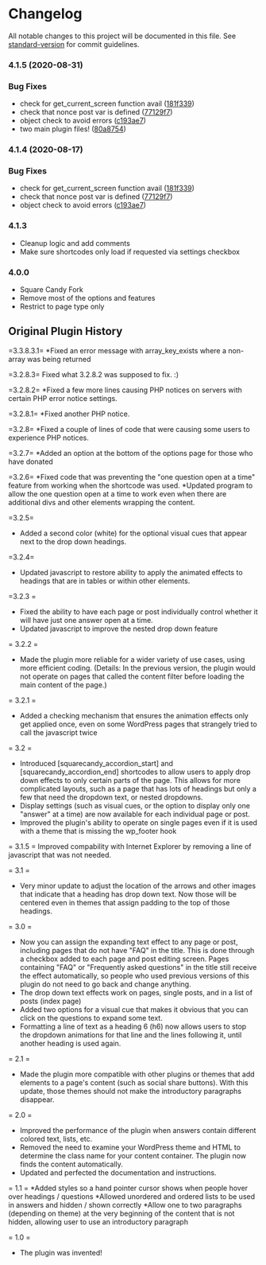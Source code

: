 # Changelog

All notable changes to this project will be documented in this file. See [standard-version](https://github.com/conventional-changelog/standard-version) for commit guidelines.

### 4.1.5 (2020-08-31)


### Bug Fixes

* check for get_current_screen function avail ([181f339](https://github.com/squarecandy/squarecandy-plugin-starter/commit/181f339fe11ceb1db7d5e6586e3980f6d791e73c))
* check that nonce post var is defined ([77129f7](https://github.com/squarecandy/squarecandy-plugin-starter/commit/77129f7a2b08cb960ba2fe08df21da5c3ea41079))
* object check to avoid errors ([c193ae7](https://github.com/squarecandy/squarecandy-plugin-starter/commit/c193ae7060249804915cd93bcb732e90fb0774d7))
* two main plugin files! ([80a8754](https://github.com/squarecandy/squarecandy-plugin-starter/commit/80a87549744ae8c8e5d76bf001769ce59815d2e1))

### 4.1.4 (2020-08-17)


### Bug Fixes

* check for get_current_screen function avail ([181f339](https://github.com/squarecandy/squarecandy-plugin-starter/commit/181f339fe11ceb1db7d5e6586e3980f6d791e73c))
* check that nonce post var is defined ([77129f7](https://github.com/squarecandy/squarecandy-plugin-starter/commit/77129f7a2b08cb960ba2fe08df21da5c3ea41079))
* object check to avoid errors ([c193ae7](https://github.com/squarecandy/squarecandy-plugin-starter/commit/c193ae7060249804915cd93bcb732e90fb0774d7))

### 4.1.3

* Cleanup logic and add comments
* Make sure shortcodes only load if requested via settings checkbox

### 4.0.0
* Square Candy Fork
* Remove most of the options and features
* Restrict to page type only

## Original Plugin History

=3.3.8.3.1=
*Fixed an error message with array_key_exists where a non-array was being returned

=3.2.8.3=
Fixed what 3.2.8.2 was supposed to fix. :)

=3.2.8.2=
*Fixed a few more lines causing PHP notices on servers with certain PHP error notice settings.

=3.2.8.1=
*Fixed another PHP notice.

=3.2.8=
*Fixed a couple of lines of code that were causing some users to experience PHP notices.

=3.2.7=
*Added an option at the bottom of the options page for those who have donated

=3.2.6=
*Fixed code that was preventing the "one question open at a time" feature from working when the shortcode was used.
*Updated program to allow the one question open at a time to work even when there are additional divs and other elements wrapping the content.

=3.2.5=
* Added a second color (white) for the optional visual cues that appear next to the drop down headings.

=3.2.4=
* Updated javascript to restore ability to apply the animated effects to headings that are in tables or within other elements.

=3.2.3 =
* Fixed the ability to have each page or post individually control whether it will have just one answer open at a time.
* Updated javascript to improve the nested drop down feature

= 3.2.2 =
* Made the plugin more reliable for a wider variety of use cases, using more efficient coding. (Details: In the previous version, the plugin would not operate on pages that called the content filter before loading the main content of the page.)

= 3.2.1 =
* Added a checking mechanism that ensures the animation effects only get applied once, even on some WordPress pages that strangely tried to call the javascript twice

= 3.2 =
* Introduced [squarecandy_accordion_start] and [squarecandy_accordion_end] shortcodes to allow users to apply drop down effects to only certain parts of the page. This allows for more complicated layouts, such as a page that has lots of headings but only a few that need the dropdown text, or nested dropdowns.
* Display settings (such as visual cues, or the option to display only one "answer" at a time) are now available for each individual page or post.
* Improved the plugin's ability to operate on single pages even if it is used with a theme that is missing the wp_footer hook

= 3.1.5 =
Improved compability with Internet Explorer by removing a line of javascript that was not needed.

= 3.1 =
* Very minor update to adjust the location of the arrows and other images that indicate that a heading has drop down text. Now those will be centered even in themes that assign padding to the top of those headings.

= 3.0 =
* Now you can assign the expanding text effect to any page or post, including pages that do not have "FAQ" in the title. This is done through a checkbox added to each page and post editing screen. Pages containing "FAQ" or "Frequently asked questions" in the title still receive the effect automatically, so people who used previous versions of this plugin do not need to go back and change anything.
* The drop down text effects work on pages, single posts, and in a list of posts (index page)
* Added two options for a visual cue that makes it obvious that you can click on the questions to expand some text.
* Formatting a line of text as a heading 6 (h6) now allows users to stop the dropdown animations for that line and the lines following it, until another heading is used again.

= 2.1 =
* Made the plugin more compatible with other plugins or themes that add elements to a page's content (such as social share buttons). With this update, those themes should not make the introductory paragraphs disappear.

= 2.0 =
* Improved the performance of the plugin when answers contain different colored text, lists, etc.
* Removed the need to examine your WordPress theme and HTML to determine the class name for your content container. The plugin now finds the content automatically.
* Updated and perfected the documentation and instructions.

= 1.1 =
*Added styles so a hand pointer cursor shows when people hover over headings / questions
*Allowed unordered and ordered lists to be used in answers and hidden / shown correctly
*Allow one to two paragraphs (depending on theme) at the very beginning of the content that is not hidden, allowing user to use an introductory paragraph

= 1.0 =
* The plugin was invented!
